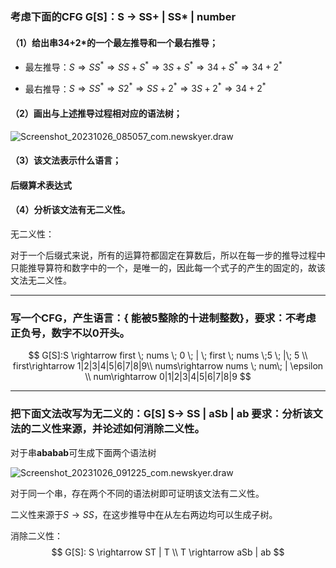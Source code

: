 ### 考虑下面的CFG G[S]：S → SS+ | SS* | number 

#### （1）给出串34+2*的一个最左推导和一个最右推导； 

- 最左推导：$S\Rightarrow SS^* \Rightarrow SS+S^*\Rightarrow 3S+S^*\Rightarrow 34+S^*\Rightarrow 34+2^*$

- 最右推导：$S\Rightarrow SS^*\Rightarrow S2^* \Rightarrow SS+2^*\Rightarrow 3S+2^*\Rightarrow 34+2^*$

#### （2）画出与上述推导过程相对应的语法树； 

![Screenshot_20231026_085057_com.newskyer.draw](C:\Users\wxy43\Downloads/Screenshot_20231026_085057_com.newskyer.draw.jpg)

#### （3）该文法表示什么语言；

#### 		  **后缀算术表达式**

#### （4）**分析**该文法有无二义性。 

无二义性：

对于一个后缀式来说，所有的运算符都固定在算数后，所以在每一步的推导过程中只能推导算符和数字中的一个，是唯一的，因此每一个式子的产生的固定的，故该文法无二义性。

---

### 写一个CFG，产生语言：{ 能被5整除的十进制整数}，要求：不考虑正负号，数字不以0开头。

$$
G[S]:S \rightarrow first \; nums \; 0 \; | \; first \; nums \;5 \; |\; 5 \\ first\rightarrow 1|2|3|4|5|6|7|8|9\\
nums\rightarrow nums \; num\; | \epsilon \\
num\rightarrow 0|1|2|3|4|5|6|7|8|9
$$

---

### 把下面文法改写为无二义的：G[S]  S-> SS | aSb | ab   要求：分析该文法的二义性来源，并论述如何消除二义性。

对于串**ababab**可生成下面两个语法树

![Screenshot_20231026_091225_com.newskyer.draw](C:\Users\wxy43\Downloads/Screenshot_20231026_091225_com.newskyer.draw.jpg)

对于同一个串，存在两个不同的语法树即可证明该文法有二义性。

二义性来源于$S\rightarrow SS$，在这步推导中在从左右两边均可以生成子树。

消除二义性：
$$
G[S]: S \rightarrow ST | T \\
T \rightarrow aSb | ab
$$
